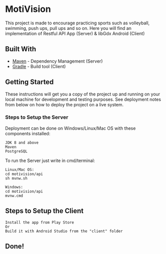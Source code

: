 # MotiVision

This project is made to encourage practicing sports such as volleyball, swimming, push ups, pull ups and so on.
Here you will find an implementation of Restful API App (Server) & libGdx Android (Client)

## Built With

* [Maven](https://maven.apache.org/) - Dependency Management (Server)
* [Gradle](https://gradle.org/) - Build tool (Client)

## Getting Started

These instructions will get you a copy of the project up and running on your local machine for development and testing purposes. See deployment notes from below on how to deploy the project on a live system.

### Steps to Setup the Server

Deployment can be done on Windows/Linux/Mac OS with these components installed:

```
JDK 8 and above
Maven
PostgreSQL
```

To run the Server just write in cmd/terminal:

```
Linux/Mac OS:
cd motivision/api
sh mvnw.sh

Windows:
cd motivision/api
mvnw.cmd
```

## Steps to Setup the Client

```
Install the app from Play Store
Or
Build it with Android Studio from the "client" folder
```

## Done!
